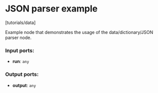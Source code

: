 # JSON parser example

[tutorials/data]

Example node that demonstrates the usage of the data/dictionary/JSON parser node.

### Input ports:

* __run__: `any`

### Output ports:

* __output__: `any`


